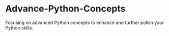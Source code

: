 # Advance-Python-Concepts
Focusing on advanced Python concepts to enhance and further polish your Python skills.

